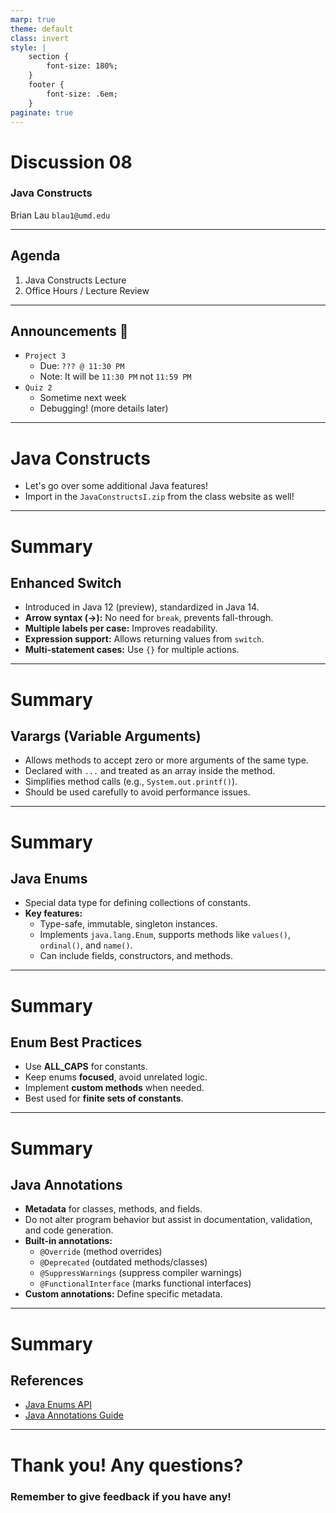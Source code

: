 ```yaml
---
marp: true
theme: default
class: invert
style: |
    section {
        font-size: 180%;
    }
    footer {
        font-size: .6em;
    }
paginate: true
---
```

<!-- 
_paginate: false
_class: invert
-->

# <!--fit--> Discussion 08
<!-- 
_footer: "Credits to Adit Bala for the MARP template <3"
-->

### Java Constructs

Brian Lau
`blau1@umd.edu`

---
## Agenda
<!-- 
_footer: Slides available at [`teaching.beelau.dev`](https://teaching.beelau.dev)
-->
1. Java Constructs Lecture
3. Office Hours / Lecture Review
---

## Announcements :mega:
<!-- 
_footer: Slides available at [`teaching.beelau.dev`](https://teaching.beelau.dev)
-->
- `Project 3`
    - Due: `??? @ 11:30 PM`
    - Note: It will be `11:30 PM` not `11:59 PM`
- `Quiz 2` 
    - Sometime next week
    - Debugging! (more details later)
---
# Java Constructs
- Let's go over some additional Java features!
- Import in the `JavaConstructsI.zip` from the class website as well!
---
# Summary
## Enhanced Switch
- Introduced in Java 12 (preview), standardized in Java 14.
- **Arrow syntax (->):** No need for `break`, prevents fall-through.
- **Multiple labels per case:** Improves readability.
- **Expression support:** Allows returning values from `switch`.
- **Multi-statement cases:** Use `{}` for multiple actions.
---
# Summary
## Varargs (Variable Arguments)
- Allows methods to accept zero or more arguments of the same type.
- Declared with `...` and treated as an array inside the method.
- Simplifies method calls (e.g., `System.out.printf()`).
- Should be used carefully to avoid performance issues.
---
# Summary
## Java Enums
- Special data type for defining collections of constants.
- **Key features:**
  - Type-safe, immutable, singleton instances.
  - Implements `java.lang.Enum`, supports methods like `values()`, `ordinal()`, and `name()`.
  - Can include fields, constructors, and methods.
---
# Summary
## Enum Best Practices
- Use **ALL_CAPS** for constants.
- Keep enums **focused**, avoid unrelated logic.
- Implement **custom methods** when needed.
- Best used for **finite sets of constants**.
---
# Summary
## Java Annotations
- **Metadata** for classes, methods, and fields.
- Do not alter program behavior but assist in documentation, validation, and code generation.
- **Built-in annotations:**
  - `@Override` (method overrides)
  - `@Deprecated` (outdated methods/classes)
  - `@SuppressWarnings` (suppress compiler warnings)
  - `@FunctionalInterface` (marks functional interfaces)
- **Custom annotations:** Define specific metadata.
---
# Summary
## References
- [Java Enums API](https://docs.oracle.com/en/java/javase/17/docs/api/java.base/java/lang/Enum.html)
- [Java Annotations Guide](http://docs.oracle.com/javase/tutorial/java/annotations/basics.html)
---

# Thank you! Any questions?

### Remember to give feedback if you have any!
